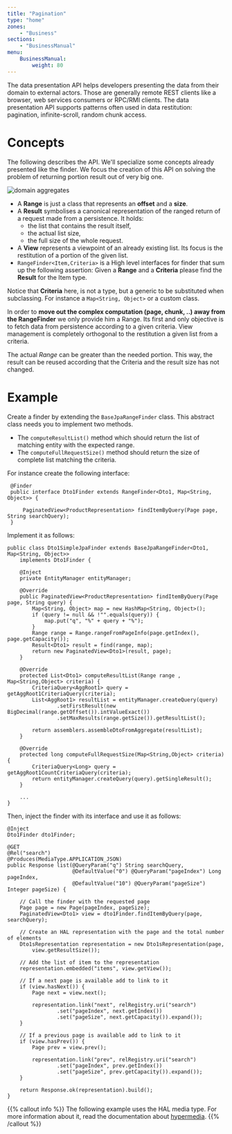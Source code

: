 ```yaml
---
title: "Pagination"
type: "home"
zones:
    - "Business"
sections:
    - "BusinessManual"
menu:
    BusinessManual:
        weight: 80
---
```


The data presentation API helps developers presenting the data from their domain to external actors. Those are
generally remote REST clients like a browser, web services consumers or RPC/RMI clients. The data presentation API supports
patterns often used in data restitution: pagination, infinite-scroll, random chunk access.

# Concepts
The following describes the API. We'll specialize some concepts already presented like the finder.
We focus the creation of this API on solving the problem of returning portion result out of very big one.

![domain aggregates](/puml/business/business-api-interfaces-finder.puml.png)

- A **Range** is just a class that represents an **offset** and a **size**.
- A **Result** symbolises a canonical representation of the ranged return of a request made from a persistence. It holds:
    - the list that contains the result itself,
    - the actual list size,
    - the full size of the whole request.
- A **View** represents a viewpoint of an already existing list. Its focus is the restitution of a portion of the given
list.
- `RangeFinder<Item,Criteria>` is a High level interfaces for finder that sum up the following assertion: Given a
**Range** and a **Criteria** please find the **Result** for the Item type.

<div class="callout callout-info">
Notice that <strong>Criteria</strong> here, is not a type, but a generic to be substituted when subclassing. For
instance a <code>Map&lt;String, Object&gt;</code> or a custom class.
</div>

In order to **move out the complex computation (page, chunk, ..) away from the RangeFinder** we only provide him a
Range. Its first and only objective is to fetch data from persistence according to a given criteria. View management is
completely orthogonal to the restitution a given list from a criteria.

The actual *Range* can be greater than the needed portion. This way, the result can be reused according that the Criteria
and the result size has not changed.

# Example

Create a finder by extending the `BaseJpaRangeFinder` class. This abstract class needs you to implement two methods.

- The `computeResultList()` method which should return the list of matching entity with the expected range.
- The `computeFullRequestSize()` method should return the size of complete list matching the criteria.

For instance create the following interface:

     @Finder
     public interface Dto1Finder extends RangeFinder<Dto1, Map<String, Object>> {

         PaginatedView<ProductRepresentation> findItemByQuery(Page page, String searchQuery);
     }

Implement it as follows:

    public class Dto1SimpleJpaFinder extends BaseJpaRangeFinder<Dto1, Map<String, Object>>
        implements Dto1Finder {

        @Inject
        private EntityManager entityManager;

        @Override
        public PaginatedView<ProductRepresentation> findItemByQuery(Page page, String query) {
            Map<String, Object> map = new HashMap<String, Object>();
            if (query != null && !"".equals(query)) {
                map.put("q", "%" + query + "%");
            }
            Range range = Range.rangeFromPageInfo(page.getIndex(), page.getCapacity());
            Result<Dto1> result = find(range, map);
            return new PaginatedView<Dto1>(result, page);
        }

        @Override
        protected List<Dto1> computeResultList(Range range , Map<String,Object> criteria) {
            CriteriaQuery<AggRoot1> query = getAggRoot1CriteriaQuery(criteria);
            List<AggRoot1> resultList = entityManager.createQuery(query)
                    .setFirstResult(new BigDecimal(range.getOffset()).intValueExact())
                    .setMaxResults(range.getSize()).getResultList();

            return assemblers.assembleDtoFromAggregate(resultList);
        }

        @Override
        protected long computeFullRequestSize(Map<String,Object> criteria) {
            CriteriaQuery<Long> query = getAggRoot1CountCriteriaQuery(criteria);
            return entityManager.createQuery(query).getSingleResult();
        }

        ...
    }

Then, inject the finder with its interface and use it as follows:

```
@Inject
Dto1Finder dto1Finder;

@GET
@Rel("search")
@Produces(MediaType.APPLICATION_JSON)
public Response list(@QueryParam("q") String searchQuery,
                     @DefaultValue("0") @QueryParam("pageIndex") Long pageIndex,
                     @DefaultValue("10") @QueryParam("pageSize") Integer pageSize) {

    // Call the finder with the requested page
    Page page = new Page(pageIndex, pageSize);
    PaginatedView<Dto1> view = dto1Finder.findItemByQuery(page, searchQuery);

    // Create an HAL representation with the page and the total number of elements
    Dto1sRepresentation representation = new Dto1sRepresentation(page,
        view.getResultSize());

    // Add the list of item to the representation
    representation.embedded("items", view.getView());

    // If a next page is available add to link to it
    if (view.hasNext()) {
        Page next = view.next();

        representation.link("next", relRegistry.uri("search")
                .set("pageIndex", next.getIndex())
                .set("pageSize", next.getCapacity()).expand());
    }

    // If a previous page is available add to link to it
    if (view.hasPrev()) {
        Page prev = view.prev();

        representation.link("prev", relRegistry.uri("search")
                .set("pageIndex", prev.getIndex())
                .set("pageSize", prev.getCapacity()).expand());
    }

    return Response.ok(representation).build();
}
```

{{% callout info %}}
The following example uses the HAL media type. For more information about it, read the documentation about
[hypermedia](/docs/seed/manual/rest/restful-api/).
{{% /callout %}}

